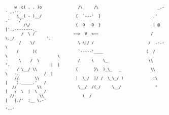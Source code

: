         w  c( . . )o                /\     /\                          _.-- ,.--.
         \__( - )__/               {  `---'  }                       .'   .'    /
            /\/                    {  O   O  }                       | @       |'..--------._
           /  \ /                 ~~>  V  <~~                       /      \._/              '.
          /    \/                   \ \|/ /                        /  .-.-                      \
         (      )(                  `-----'____                   (  /    \                      \
          \    /  \                 /     \    \_                  \\      '.                  |  |
         / \__/ \\                 {       }\  )_\_   _             \\       \   -.           /  |
        //       \\                |  \_/  |/ /  \_\_/ )             :\       |    )._____.'   /
       //         \\                \__/  /(_/     \__/               "       |   /  \  |  \   /
      //           \\                 (__/                                    |   |./'  :__ \.-'
                                                                              '--'
